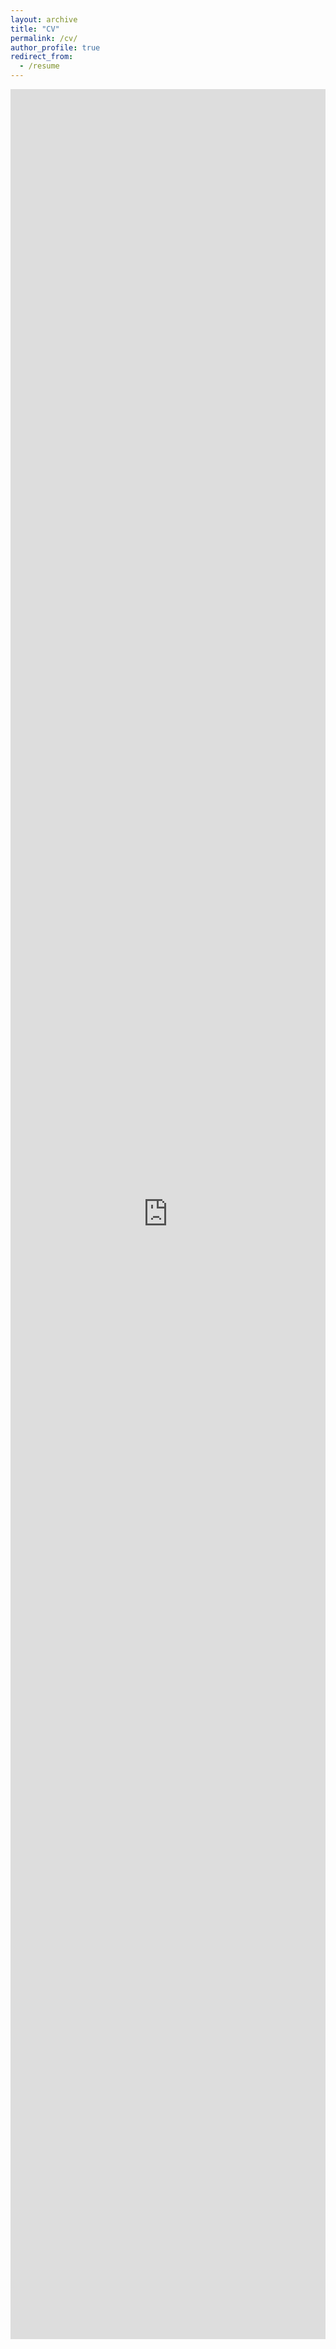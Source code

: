 ```yaml
---
layout: archive
title: "CV"
permalink: /cv/
author_profile: true
redirect_from:
  - /resume
---
```


<div style="height: 90vh"><embed src="https://laizhejian.github.io/files/cv.pdf" type="application/pdf" width="100%" height="100%"> </div>